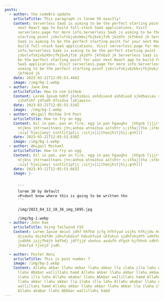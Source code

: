 ```yaml
---
posts:
  - author: the codeBro update
    articleTitle: This paragraph is lorem 50 exactly!
    Content: Serverless SaaS is aiming to be the perfect starting point for your
      next React app to build full-stack SaaS applications. Visit
      serverless.page for more info.Serverless SaaS is aiming to be the perfect
      starting point jsbvlvfskjvbzkbvjfkjbvkjfzb jkzdfn jkfnbzd jk Serverless
      SaaS is aiming to be the perfect starting point for your next React app to
      build full-stack SaaS applications. Visit serverless.page for more
      info.Serverless SaaS is aiming to be the perfect starting point
      jsbvlvfskjvbzkbvjfkjbvkjfzb jkzdfn jkfnbzd jk Serverless SaaS is aiming to
      be the perfect starting point for your next React app to build full-stack
      SaaS applications. Visit serverless.page for more info.Serverless SaaS is
      aiming to be the perfect starting point jsbvlvfskjvbzkbvjfkjbvkjfzb jkzdfn
      jkfnbzd jk
    date: 2023-03-21T12:05:53.466Z
    image: /img/bg-2.webp
  - author: Jane Doe
    articleTitle: How to use GitHub
    Content: L﻿orem Ipsum hdhf jkshidasi ashdiuasd ashdiasd sjkdhasias safusdfh
      sjhdfuhf jdfudh dfuidsa lzkjawisu.
    date: 2023-03-21T12:05:53.534Z
    image:  /img/bg-1.webp
  - author: Abigail Michae 3rd Post
    articleTitle: How to fry an egg
    Content: Oil in pan, pan on fire, egg in pan hgaughv  jhhgvb ljjjrtns;ntkgn
      ntjkns jktrnao[tnans jtn;anhoa atnaihio aitshtr s;ithaj[tha ;stkn'aojti
      ;siy['hjoijaoyj sint[itjptji ;sitjs]ijthaojhitjhij;gnh]]]
    date: 2023-03-21T12:05:53.630Z
    image: /img/bg-1.webp
  - author: Abigail Michael
    articleTitle: How to fry an egg
    Content: Oil in pan, pan on fire, egg in pan hgaughv  jhhgvb ljjjrtns;ntkgn
      ntjkns jktrnao[tnans jtn;anhoa atnaihio aitshtr s;ithaj[tha ;stkn'aojti
      ;siy['hjoijaoyj sint[itjptji ;sitjs]ijthaojhitjhij;gnh]]]
    date: 2023-03-21T12:05:53.663Z
    image: |-
      

      ```
      lorem 30 by default 
      <P>dont know where this is going to be written tho
      ```

      /img/2023_04_12_10_36_img_1895.jpg

      /img/bg-1.webp
  - author: John Doe
    articleTitle: Using Tailwind CSS
    Content: L﻿orem Ipsum deiut jdhf hhfhd jcfg hfhfyud usjhs hfhjjdu hud. djsfusydf
      djsauhu dsihdfdh jdhsfuhdsuf hdsuhfusd uhfuhcn sjdhfuhsdfh sdhfhsdhf
      jsdhhh jsjjfhdjh hdfhdj jdffjjd vbxhus asdufh dfgsh hjfhhnh sdhfuisyfhsd
      jhdufsd fjshjd jsdh.

  - author: Poster Noni
    articleTitle: This is post number 7
    image: /img/bg-2.webp
    Content: Allahu akbar llahu akbar llahu akbar lla ilaha illa lahu Allahu akabar
      llahu Abkbar wallillahi hamd Allahu akbar llahu akbar llahu akbar lla
      ilaha illa lahu Allahu akabar llahu Abkbar wallillahi hamd Allahu akbar
      llahu akbar llahu akbar lla ilaha illa lahu Allahu akabar llahu Abkbar
      wallillahi hamd Allahu akbar llahu akbar llahu akbar lla ilaha illa lahu
      Allahu akabar llahu Abkbar wallillahi hamd
---
```

